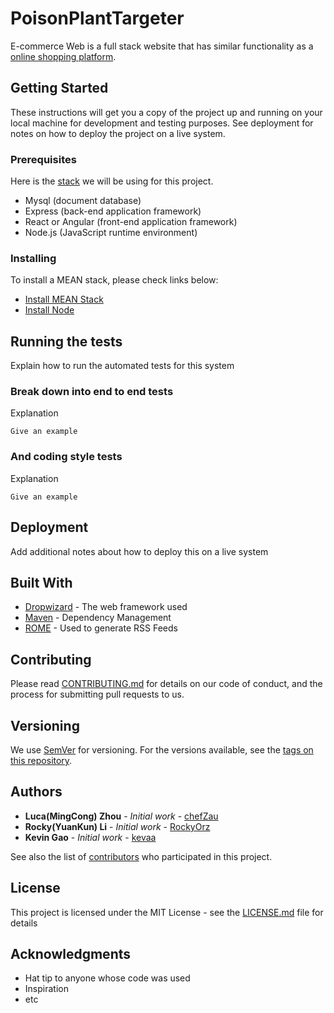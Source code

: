 # PoisonPlantTargeter

E-commerce Web is a full stack website that has similar functionality as a [online shopping platform](https://uexpress.ca/).

## Getting Started

These instructions will get you a copy of the project up and running on your local machine for development and testing purposes. See deployment for notes on how to deploy the project on a live system.

### Prerequisites

Here is the [stack](https://en.wikipedia.org/wiki/MEAN_(solution_stack)) we will be using for this project. 
  * Mysql (document database)
  * Express (back-end application framework)
  * React or Angular (front-end application framework)
  * Node.js (JavaScript runtime environment)

### Installing

To install a MEAN stack, please check links below:
  * [Install MEAN Stack](http://osa.ma/2018/install-mean-stack-on-mac/)
  * [Install Node](https://nodejs.org/en/download/)

## Running the tests

Explain how to run the automated tests for this system

### Break down into end to end tests

Explanation

```
Give an example
```

### And coding style tests

Explanation

```
Give an example
```

## Deployment

Add additional notes about how to deploy this on a live system

## Built With

* [Dropwizard](http://www.dropwizard.io/1.0.2/docs/) - The web framework used
* [Maven](https://maven.apache.org/) - Dependency Management
* [ROME](https://rometools.github.io/rome/) - Used to generate RSS Feeds

## Contributing

Please read [CONTRIBUTING.md](https://gist.github.com/PurpleBooth/b24679402957c63ec426) for details on our code of conduct, and the process for submitting pull requests to us.

## Versioning

We use [SemVer](http://semver.org/) for versioning. For the versions available, see the [tags on this repository](https://github.com/your/project/tags). 

## Authors

* **Luca(MingCong) Zhou** - *Initial work* - [chefZau](https://github.com/chefZau)
* **Rocky(YuanKun) Li** - *Initial work* - [RockyOrz](https://github.com/RockyOrz)
* **Kevin Gao** - *Initial work* - [kevaa](https://github.com/kevaa)

See also the list of [contributors](https://github.com/your/project/contributors) who participated in this project.

## License

This project is licensed under the MIT License - see the [LICENSE.md](LICENSE.md) file for details

## Acknowledgments

* Hat tip to anyone whose code was used
* Inspiration
* etc

